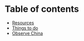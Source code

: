 # Table of contents

* [Resources](README.md)
* [Things to do](things-to-do.md)
* [Observe China](observe-china.md)

